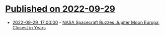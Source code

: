 # [Published on 2022-09-29](index.md)

* [2022-09-29, 17:00:00](https://science.slashdot.org/story/22/09/29/1656206/nasa-spacecraft-buzzes-jupiter-moon-europa-closest-in-years?utm_source=rss1.0mainlinkanon&utm_medium=feed) - [NASA Spacecraft Buzzes Jupiter Moon Europa, Closest in Years](https://science.slashdot.org/story/22/09/29/1656206/nasa-spacecraft-buzzes-jupiter-moon-europa-closest-in-years?utm_source=rss1.0mainlinkanon&utm_medium=feed)
